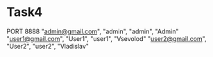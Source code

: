 # Task4
PORT 8888
"admin@gmail.com", "admin", "admin", "Admin"
"user1@gmail.com", "User1", "user1", "Vsevolod"
"user2@gmail.com", "User2", "user2", "Vladislav"
